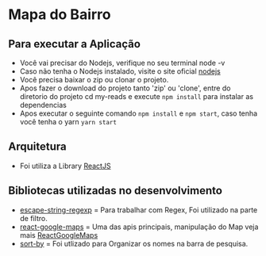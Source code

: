 # Mapa do Bairro

## Para executar a Aplicação

- Você vai precisar do Nodejs, verifique no seu terminal node -v
- Caso não tenha o Nodejs instalado, visite o site oficial [nodejs](https://nodejs.org/en/)
- Você precisa baixar o zip ou clonar o projeto.
- Apos fazer o download do projeto tanto 'zip' ou 'clone', entre do diretorio do projeto cd my-reads e execute ```npm install``` para instalar as dependencias
- Apos executar o seguinte comando ```npm install``` e ```npm start```, caso tenha você tenha o yarn ```yarn start```

## Arquitetura

- Foi utiliza a Library [ReactJS](https://reactjs.org/)

## Bibliotecas utilizadas no desenvolvimento

- [escape-string-regexp](https://www.npmjs.com/package/escape-string-regexp) = Para trabalhar com Regex, Foi utilizado na parte de filtro.
- [react-google-maps](https://tomchentw.github.io/react-google-maps/)    = Uma das apis principais, manipulação do Map veja mais [ReactGoogleMaps](https://tomchentw.github.io/react-google-maps/)
- [sort-by](https://www.npmjs.com/package/sort-by)              = Foi utlizado para Organizar os nomes na barra de pesquisa.

